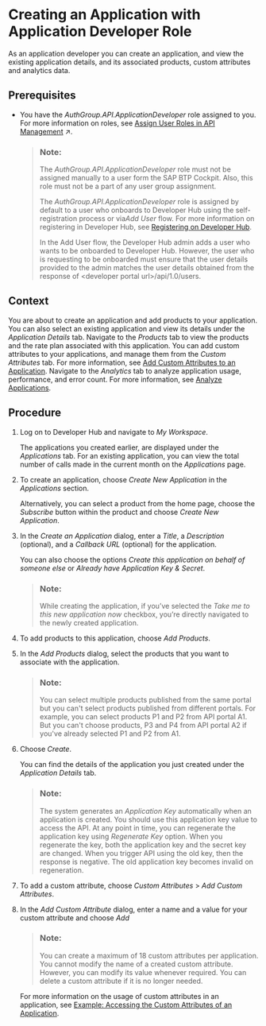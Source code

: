 <!-- loio99515fc73df2466b989bf285300860a4 -->

# Creating an Application with Application Developer Role

As an application developer you can create an application, and view the existing application details, and its associated products, custom attributes and analytics data.



<a name="loio99515fc73df2466b989bf285300860a4__prereq_rbm_rjr_v5b"/>

## Prerequisites

-   You have the *AuthGroup.API.ApplicationDeveloper* role assigned to you. For more information on roles, see [Assign User Roles in API Management](https://help.sap.com/viewer/de4066bb3f9240e3bfbcd5614e18c2f9/Cloud/en-US/911ca5a620e94ab581fa159d76b3b108.html "Use role collections to group together different roles that can be assigned to API Portal and API business hub enterprise users.") :arrow_upper_right:.

    > ### Note:  
    > The *AuthGroup.API.ApplicationDeveloper* role must not be assigned manually to a user form the SAP BTP Cockpit. Also, this role must not be a part of any user group assignment.
    > 
    > The *AuthGroup.API.ApplicationDeveloper* role is assigned by default to a user who onboards to Developer Hub using the self-registration process or via*Add User* flow. For more information on registering in Developer Hub, see [Registering on Developer Hub](registering-on-developer-hub-c85fafe.md).
    > 
    > In the Add User flow, the Developer Hub admin adds a user who wants to be onboarded to Developer Hub. However, the user who is requesting to be onboarded must ensure that the user details provided to the admin matches the user details obtained from the response of <developer portal url\>/api/1.0/users.




## Context

You are about to create an application and add products to your application. You can also select an existing application and view its details under the *Application Details* tab. Navigate to the *Products* tab to view the products and the rate plan associated with this application. You can add custom attributes to your applications, and manage them from the *Custom Attributes* tab. For more information, see [Add Custom Attributes to an Application](add-custom-attributes-to-an-application-39c3cbd.md). Navigate to the *Analytics* tab to analyze application usage, performance, and error count. For more information, see [Analyze Applications](analyze-applications-deb57dd.md).



## Procedure

1.  Log on to Developer Hub and navigate to *My Workspace*.

    The applications you created earlier, are displayed under the *Applications* tab. For an existing application, you can view the total number of calls made in the current month on the *Applications* page.

2.  To create an application, choose *Create New Application* in the *Applications* section.

    Alternatively, you can select a product from the home page, choose the *Subscribe* button within the product and choose *Create New Application*.

3.  In the *Create an Application* dialog, enter a *Title*, a *Description* \(optional\), and a *Callback URL* \(optional\) for the application.

    You can also choose the options *Create this application on behalf of someone else* or *Already have Application Key & Secret*.

    > ### Note:  
    > While creating the application, if you’ve selected the *Take me to this new application now* checkbox, you’re directly navigated to the newly created application.

4.  To add products to this application, choose *Add Products*.

5.  In the *Add Products* dialog, select the products that you want to associate with the application.

    > ### Note:  
    > You can select multiple products published from the same portal but you can't select products published from different portals. For example, you can select products P1 and P2 from API portal A1. But you can't choose products, P3 and P4 from API portal A2 if you've already selected P1 and P2 from A1.

6.  Choose *Create*.

    You can find the details of the application you just created under the *Application Details* tab.

    > ### Note:  
    > The system generates an *Application Key* automatically when an application is created. You should use this application key value to access the API. At any point in time, you can regenerate the application key using *Regenerate Key* option. When you regenerate the key, both the application key and the secret key are changed. When you trigger API using the old key, then the response is negative. The old application key becomes invalid on regeneration.

7.  To add a custom attribute, choose *Custom Attributes* \> *Add Custom Attributes*.

8.  In the *Add Custom Attribute* dialog, enter a name and a value for your custom attribute and choose *Add*

    > ### Note:  
    > You can create a maximum of 18 custom attributes per application. You cannot modify the name of a created custom attribute. However, you can modify its value whenever required. You can delete a custom attribute if it is no longer needed.

    For more information on the usage of custom attributes in an application, see [Example: Accessing the Custom Attributes of an Application](example-accessing-the-custom-attributes-of-an-application-1cbd94c.md).


